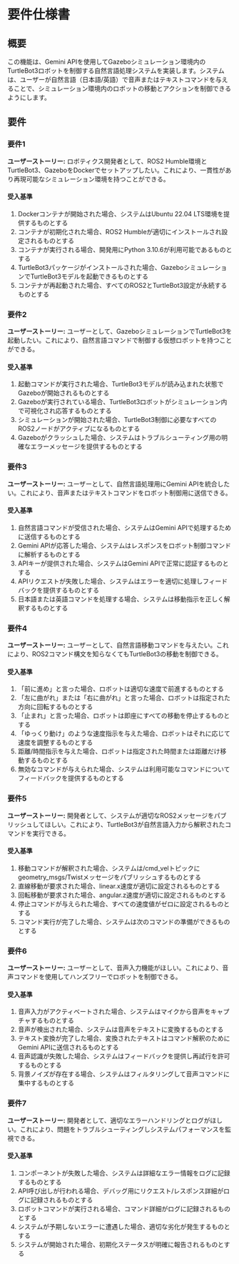 # 要件仕様書

## 概要

この機能は、Gemini APIを使用してGazeboシミュレーション環境内のTurtleBot3ロボットを制御する自然言語処理システムを実装します。システムは、ユーザーが自然言語（日本語/英語）で音声またはテキストコマンドを与えることで、シミュレーション環境内のロボットの移動とアクションを制御できるようにします。

## 要件

### 要件1

**ユーザーストーリー:** ロボティクス開発者として、ROS2 Humble環境とTurtleBot3、GazeboをDockerでセットアップしたい。これにより、一貫性があり再現可能なシミュレーション環境を持つことができる。

#### 受入基準

1. Dockerコンテナが開始された場合、システムはUbuntu 22.04 LTS環境を提供するものとする
2. コンテナが初期化された場合、ROS2 Humbleが適切にインストールされ設定されるものとする
3. コンテナが実行される場合、開発用にPython 3.10.6が利用可能であるものとする
4. TurtleBot3パッケージがインストールされた場合、GazeboシミュレーションでTurtleBot3モデルを起動できるものとする
5. コンテナが再起動された場合、すべてのROS2とTurtleBot3設定が永続するものとする

### 要件2

**ユーザーストーリー:** ユーザーとして、GazeboシミュレーションでTurtleBot3を起動したい。これにより、自然言語コマンドで制御する仮想ロボットを持つことができる。

#### 受入基準

1. 起動コマンドが実行された場合、TurtleBot3モデルが読み込まれた状態でGazeboが開始されるものとする
2. Gazeboが実行されている場合、TurtleBot3ロボットがシミュレーション内で可視化され応答するものとする
3. シミュレーションが開始された場合、TurtleBot3制御に必要なすべてのROS2ノードがアクティブになるものとする
4. Gazeboがクラッシュした場合、システムはトラブルシューティング用の明確なエラーメッセージを提供するものとする

### 要件3

**ユーザーストーリー:** ユーザーとして、自然言語処理用にGemini APIを統合したい。これにより、音声またはテキストコマンドをロボット制御用に送信できる。

#### 受入基準

1. 自然言語コマンドが受信された場合、システムはGemini APIで処理するために送信するものとする
2. Gemini APIが応答した場合、システムはレスポンスをロボット制御コマンドに解析するものとする
3. APIキーが提供された場合、システムはGemini APIで正常に認証するものとする
4. APIリクエストが失敗した場合、システムはエラーを適切に処理しフィードバックを提供するものとする
5. 日本語または英語コマンドを処理する場合、システムは移動指示を正しく解釈するものとする

### 要件4

**ユーザーストーリー:** ユーザーとして、自然言語移動コマンドを与えたい。これにより、ROS2コマンド構文を知らなくてもTurtleBot3の移動を制御できる。

#### 受入基準

1. 「前に進め」と言った場合、ロボットは適切な速度で前進するものとする
2. 「左に曲がれ」または「右に曲がれ」と言った場合、ロボットは指定された方向に回転するものとする
3. 「止まれ」と言った場合、ロボットは即座にすべての移動を停止するものとする
4. 「ゆっくり動け」のような速度指示を与えた場合、ロボットはそれに応じて速度を調整するものとする
5. 距離/時間指示を与えた場合、ロボットは指定された時間または距離だけ移動するものとする
6. 無効なコマンドが与えられた場合、システムは利用可能なコマンドについてフィードバックを提供するものとする

### 要件5

**ユーザーストーリー:** 開発者として、システムが適切なROS2メッセージをパブリッシュしてほしい。これにより、TurtleBot3が自然言語入力から解釈されたコマンドを実行できる。

#### 受入基準

1. 移動コマンドが解釈された場合、システムは/cmd_velトピックにgeometry_msgs/Twistメッセージをパブリッシュするものとする
2. 直線移動が要求された場合、linear.x速度が適切に設定されるものとする
3. 回転移動が要求された場合、angular.z速度が適切に設定されるものとする
4. 停止コマンドが与えられた場合、すべての速度値がゼロに設定されるものとする
5. コマンド実行が完了した場合、システムは次のコマンドの準備ができるものとする

### 要件6

**ユーザーストーリー:** ユーザーとして、音声入力機能がほしい。これにより、音声コマンドを使用してハンズフリーでロボットを制御できる。

#### 受入基準

1. 音声入力がアクティベートされた場合、システムはマイクから音声をキャプチャするものとする
2. 音声が検出された場合、システムは音声をテキストに変換するものとする
3. テキスト変換が完了した場合、変換されたテキストはコマンド解釈のためにGemini APIに送信されるものとする
4. 音声認識が失敗した場合、システムはフィードバックを提供し再試行を許可するものとする
5. 背景ノイズが存在する場合、システムはフィルタリングして音声コマンドに集中するものとする

### 要件7

**ユーザーストーリー:** 開発者として、適切なエラーハンドリングとログがほしい。これにより、問題をトラブルシューティングしシステムパフォーマンスを監視できる。

#### 受入基準

1. コンポーネントが失敗した場合、システムは詳細なエラー情報をログに記録するものとする
2. API呼び出しが行われる場合、デバッグ用にリクエスト/レスポンス詳細がログに記録されるものとする
3. ロボットコマンドが実行される場合、コマンド詳細がログに記録されるものとする
4. システムが予期しないエラーに遭遇した場合、適切な劣化が発生するものとする
5. システムが開始された場合、初期化ステータスが明確に報告されるものとする 
